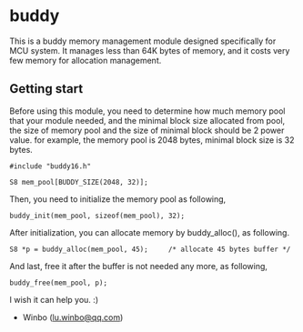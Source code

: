 # buddy
This is a buddy memory management module designed specifically for MCU system. It manages less than 64K bytes of memory, and it costs very few memory for allocation management.

## Getting start
Before using this module, you need to determine how much memory pool that your module needed, and the minimal block size allocated from pool, the size of memory pool and the size of minimal block should be 2 power value. for example, the memory pool is 2048 bytes, minimal block size is 32 bytes.

	#include "buddy16.h"

	S8 mem_pool[BUDDY_SIZE(2048, 32)];

Then, you need to initialize the memory pool as following,

	buddy_init(mem_pool, sizeof(mem_pool), 32);

After initialization, you can allocate memory by buddy_alloc(), as following.

	S8 *p = buddy_alloc(mem_pool, 45);     /* allocate 45 bytes buffer */

And last, free it after the buffer is not needed any more, as following,

	buddy_free(mem_pool, p);

I wish it can help you. :)

- Winbo (lu.winbo@qq.com)



